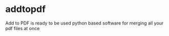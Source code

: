 # addtopdf
Add to PDF is ready to be used python based software for merging all your pdf files at once
